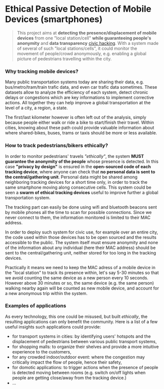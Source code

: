# Ethical Passive Detection of Mobile Devices (smartphones)

> This project aims at **detecting the presence/displacement of mobile devices**  from one "local station/cell" **while guaranteeing people's anonymity** and **data transparency** [civic hacking](https://opengovdata.io/2014/civic-hacking/).
> With a system made of several of such "local stations/cells", it could monitor the movement of people/crowd anonymously, e.g. enabling a global picture of pedestrians travelling within the city.

### Why tracking mobile devices?

Many public transportation systems today are sharing their data, e.g. bus/metro/tram/train trafic data, and even car trafic data sometimes. These datasets allow to analyze the efficiency of each system, detect chronic delays or congestions which are key informations to implement corrective actions. All together they can help improve a global transportation at the level of a city, a region, a state.

The first/last kilometer however is often left out of the analysis, simply because people either walk or ride a bike to start/finish their travel. Within cities, knowing about these path could provide valuable information about where shared-bikes, buses, trams or taxis should be more or less available.

### How to track pedestrians/bikers ethically?

In order to monitor pedestrians' travels *"ethically"*, the system **MUST guarantee the anonymity of the people** whose presence is detected. In this case **"privacy by design"** is ensured in the **open-sourced code of each tracking device**, where anyone can check that **no personal data is sent to the central/gathering unit**. Personal data might be shared among neighboring tracking devices for a short time only, in order to track the same smartphone moving along consecutive cells. This system could be seen a **swarm of ethical tracking devices** useful to improve further a global transportation system.

The tracking part can easily be done using wifi and bluetooth beacons sent by mobile phones all the time to scan for possible connections. Since we never connect to them, the information monitored is limited to their MAC address.

In order to deploy such system for civic use, for example over an entire city, the code used within those devices has to be open sourced and the results accessible to the public. The system itself must ensure anonymity and none of the information about any individual (here their MAC address) should be sent to the central/gathering unit, neither stored for too long in the tracking devices.

Practically it means we need to keep the MAC adress of a mobile device in the "local station" to track its presence within, let's say 5-30 minutes so that we avoid counting the same device as a new person every 10 seconds. However above 30 minutes or so, the same device (e.g. the same person) walking nearby again will be counted as new mobile device, and account for a new anonymous trip within the system.

### Examples of applications

As every technology, this one could be misused, but built *ethically*, the resulting applications can only benefit the community. Here is a list of a few useful insights such applications could provide:
* for transport systems in cities: by identifying users' hotspots and the displacement of pedestrians between various public transport systems,
* for shopping malls: to organize their shelves and provide a more intuitive experience to the customers,
* for any crowded indoor/outdoor event: where the congestion may critically impact the flow of people, hence their safety,
* for domotic applications: to trigger actions when the presence of people is detected moving between rooms (e.g. switch on/off lights when people are getting close/away from the tracking device.)
* ...
